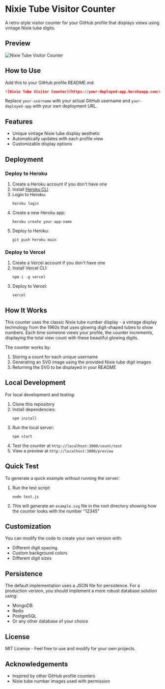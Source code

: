 # Nixie Tube Visitor Counter

A retro-style visitor counter for your GitHub profile that displays views using vintage Nixie tube digits.

## Preview

![Nixie Tube Visitor Counter](https://github.com/username/nixiecreadme/blob/main/preview.svg)

## How to Use

Add this to your GitHub profile README.md:

```markdown
![Nixie Tube Visitor Counter](https://your-deployed-app.herokuapp.com/count/your-username)
```

Replace `your-username` with your actual GitHub username and `your-deployed-app` with your own deployment URL.

## Features

- Unique vintage Nixie tube display aesthetic
- Automatically updates with each profile view
- Customizable display options

## Deployment

### Deploy to Heroku

1. Create a Heroku account if you don't have one
2. Install [Heroku CLI](https://devcenter.heroku.com/articles/heroku-cli)
3. Login to Heroku:
   ```
   heroku login
   ```
4. Create a new Heroku app:
   ```
   heroku create your-app-name
   ```
5. Deploy to Heroku:
   ```
   git push heroku main
   ```

### Deploy to Vercel

1. Create a Vercel account if you don't have one
2. Install Vercel CLI:
   ```
   npm i -g vercel
   ```
3. Deploy to Vercel:
   ```
   vercel
   ```

## How It Works

This counter uses the classic Nixie tube number display - a vintage display technology from the 1960s that uses glowing digit-shaped tubes to show numbers. Each time someone views your profile, the counter increments, displaying the total view count with these beautiful glowing digits.

The counter works by:
1. Storing a count for each unique username
2. Generating an SVG image using the provided Nixie tube digit images
3. Returning the SVG to be displayed in your README

## Local Development

For local development and testing:

1. Clone this repository
2. Install dependencies:
   ```
   npm install
   ```
3. Run the local server:
   ```
   npm start
   ```
4. Test the counter at `http://localhost:3000/count/test`
5. View a preview at `http://localhost:3000/preview`

## Quick Test

To generate a quick example without running the server:

1. Run the test script:
   ```
   node test.js
   ```
2. This will generate an `example.svg` file in the root directory showing how the counter looks with the number "12345"

## Customization

You can modify the code to create your own version with:
- Different digit spacing
- Custom background colors
- Different digit sizes

## Persistence

The default implementation uses a JSON file for persistence. For a production version, you should implement a more robust database solution using:
- MongoDB
- Redis
- PostgreSQL
- Or any other database of your choice

## License

MIT License - Feel free to use and modify for your own projects.

## Acknowledgements

- Inspired by other GitHub profile counters
- Nixie tube number images used with permission 